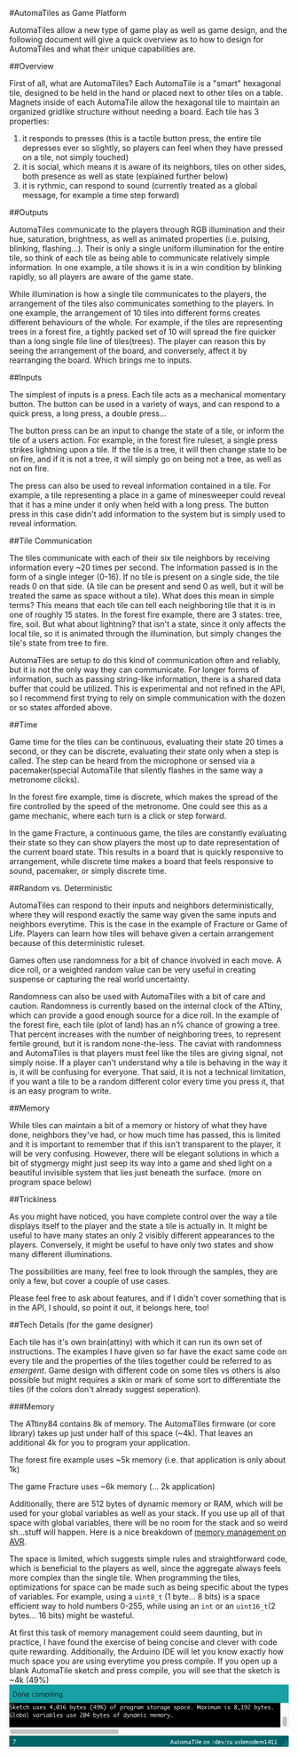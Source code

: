 #AutomaTiles as Game Platform

AutomaTiles allow a new type of game play as well as game design, and the following document will give a quick overview as to how to design for AutomaTiles and what their unique capabilities are.

##Overview

First of all, what are AutomaTiles? Each AutomaTile is a "smart" hexagonal tile, designed to be held in the hand or placed next to other tiles on a table. Magnets inside of each AutomaTile allow the hexagonal tile to maintain an organized gridlike structure without needing a board. Each tile has 3 properties:
1. it responds to presses (this is a tactile button press, the entire tile depresses ever so slightly, so players can feel when they have pressed on a tile, not simply touched)
2. it is social, which means it is aware of its neighbors, tiles on other sides, both presence as well as state (explained further below)
3. it is rythmic, can respond to sound (currently treated as a global message, for example a time step forward)

##Outputs

AutomaTiles communicate to the players through RGB illumination and their hue, saturation, brightness, as well as animated properties (i.e. pulsing, blinking, flashing...). Their is only a single uniform illumination for the entire tile, so think of each tile as being able to communicate relatively simple information.
In one example, a tile shows it is in a win condition by blinking rapidly, so all players are aware of the game state.

While illumination is how a single tile communicates to the players, the arrangement of the tiles also communicates something to the players. In one example, the arrangement of 10 tiles into different forms creates different behaviours of the whole. For example, if the tiles are representing trees in a forest fire, a tightly packed set of 10 will spread the fire quicker than a long single file line of tiles(trees). The player can reason this by seeing the arrangement of the board, and conversely, affect it by rearranging the board. Which brings me to inputs.

##Inputs

The simplest of inputs is a press. Each tile acts as a mechanical momentary button. The button can be used in a variety of ways, and can respond to a quick press, a long press, a double press...

The button press can be an input to change the state of a tile, or inform the tile of a users action. For example, in the forest fire ruleset, a single press strikes lightning upon a tile. If the tile is a tree, it will then change state to be on fire, and if it is not a tree, it will simply go on being not a tree, as well as not on fire.

The press can also be used to reveal information contained in a tile. For example, a tile representing a place in a game of minesweeper could reveal that it has a mine under it only when held with a long press. The button press in this case didn't add information to the system but is simply used to reveal information.

##Tile Communication

The tiles communicate with each of their six tile neighbors by receiving information every ~20 times per second. The information passed is in the form of a single integer (0-16). If no tile is present on a single side, the tile reads 0 on that side. (A tile can be present and send 0 as well, but it will be treated the same as space without a tile). What does this mean in simple terms? This means that each tile can tell each neighboring tile that it is in one of roughly 15 states. In the forest fire example, there are 3 states: tree, fire, soil. But what about lightning? that isn't a state, since it only affects the local tile, so it is animated through the illumination, but simply changes the tile's state from tree to fire.

AutomaTiles are setup to do this kind of communication often and reliably, but it is not the only way they can communicate. For longer forms of information, such as passing string-like information, there is a shared data buffer that could be utilized. This is experimental and not refined in the API, so I recommend first trying to rely on simple communication with the dozen or so states afforded above.

##Time

Game time for the tiles can be continuous, evaluating their state 20 times a second, or they can be discrete, evaluating their state only when a step is called. The step can be heard from the microphone or sensed via a pacemaker(special AutomaTile that silently flashes in the same way a metronome clicks).

In the forest fire example, time is discrete, which makes the spread of the fire controlled by the speed of the metronome. One could see this as a game mechanic, where each turn is a click or step forward.

In the game Fracture, a continuous game, the tiles are constantly evaluating their state so they can show players the most up to date representation of the current board state. This results in a board that is quickly responsive to arrangement, while discrete time makes a board that feels responsive to sound, pacemaker, or simply discrete time.

##Random vs. Deterministic

AutomaTiles can respond to their inputs and neighbors deterministically, where they will respond exactly the same way given the same inputs and neighbors everytime. This is the case in the example of Fracture or Game of Life. Players can learn how tiles will behave given a certain arrangement because of this deterministic ruleset.

Games often use randomness for a bit of chance involved in each move. A dice roll, or a weighted random value can be very useful in creating suspense or capturing the real world uncertainty.

Randomness can also be used with AutomaTiles with a bit of care and caution. Randomness is currently based on the internal clock of the ATtiny, which can provide a good enough source for a dice roll. In the example of the forest fire, each tile (plot of land) has an n% chance of growing a tree. That percent increases with the number of neighboring trees, to represent fertile ground, but it is random none-the-less. The caviat with randomness and AutomaTiles is that players must feel like the tiles are giving signal, not simply noise. If a player can't understand why a tile is behaving in the way it is, it will be confusing for everyone. That said, it is not a technical limitation, if you want a tile to be a random different color every time you press it, that is an easy program to write.


##Memory

While tiles can maintain a bit of a memory or history of what they have done, neighbors they've had, or how much time has passed, this is limited and it is important to remember that if this isn't transparent to the player, it will be very confusing. However, there will be elegant solutions in which a bit of stygmergy might just seep its way into a game and shed light on a beautiful invisible system that lies just beneath the surface.
(more on program space below)

##Trickiness

As you might have noticed, you have complete control over the way a tile displays itself to the player and the state a tile is actually in. It might be useful to have many states an only 2 visibly different appearances to the players. Conversely, it might be useful to have only two states and show many different illuminations.


The possibilities are many, feel free to look through the samples, they are only a few, but cover a couple of use cases.

Please feel free to ask about features, and if I didn't cover something that is in the API, I should, so point it out, it belongs here, too!

##Tech Details (for the game designer)

Each tile has it's own brain(attiny) with which it can run its own set of instructions. The examples I have given so far have the exact same code on every tile and the properties of the tiles together could be referred to as _emergent_. Game design with different code on some tiles vs others is also possible but might requires a skin or mark of some sort to differentiate the tiles (if the colors don't already suggest seperation).

###Memory

The ATtiny84 contains 8k of memory. The AutomaTiles firmware (or core library) takes up just under half of this space (~4k). That leaves an additional 4k for you to program your application.

The forest fire example uses ~5k memory (i.e. that application is only about 1k)

The game Fracture uses ~6k memory (... 2k application)

Additionally, there are 512 bytes of dynamic memory or RAM, which will be used for your global variables as well as your stack. If you use up all of that space with global variables, there will be no room for the stack and so weird sh...stuff will happen. Here is a nice breakdown of [memory management on AVR](http://thegaragelab.com/conserving-memory-on-an-avr/).

The space is limited, which suggests simple rules and straightforward code, which is beneficial to the players as well, since the aggregate always feels more complex than the single tile. When programming the tiles, optimizations for space can be made such as being specific about the types of variables. For example, using a `uint8_t` (1 byte... 8 bits) is a space efficient way to hold numbers 0-255, while using an `int` or an `uint16_t`(2 bytes... 16 bits) might be wasteful.

At first this task of memory management could seem daunting, but in practice, I have found the exercise of being concise and clever with code quite rewarding. Additionally, the Arduino IDE will let you know exactly how much space you are using everytime you press compile. If you open up a blank AutomaTile sketch and press compile, you will see that the sketch is ~4k (49%)
![Arduino IDE Screenshot](Assets/img/program_space.png)

